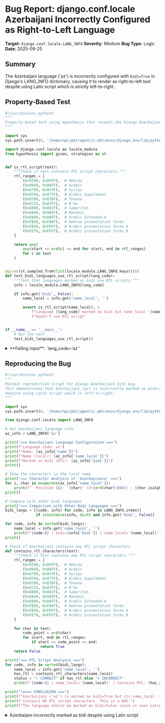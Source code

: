 # Bug Report: django.conf.locale Azerbaijani Incorrectly Configured as Right-to-Left Language

**Target**: `django.conf.locale.LANG_INFO`
**Severity**: Medium
**Bug Type**: Logic
**Date**: 2025-09-25

## Summary

The Azerbaijani language ('az') is incorrectly configured with `bidi=True` in Django's LANG_INFO dictionary, causing it to render as right-to-left text despite using Latin script which is strictly left-to-right.

## Property-Based Test

```python
#!/usr/bin/env python3
"""
Property-based test using Hypothesis that reveals the Django Azerbaijani bidi bug.
"""

import sys
sys.path.insert(0, '/home/npc/pbt/agentic-pbt/envs/django_env/lib/python3.13/site-packages')

import django.conf.locale as locale_module
from hypothesis import given, strategies as st


def is_rtl_script(text):
    """Check if text contains RTL script characters."""
    rtl_ranges = [
        (0x0590, 0x05FF),  # Hebrew
        (0x0600, 0x06FF),  # Arabic
        (0x0700, 0x074F),  # Syriac
        (0x0750, 0x077F),  # Arabic Supplement
        (0x0780, 0x07BF),  # Thaana
        (0x07C0, 0x07FF),  # N'Ko
        (0x0800, 0x083F),  # Samaritan
        (0x0840, 0x085F),  # Mandaic
        (0x08A0, 0x08FF),  # Arabic Extended-A
        (0xFB1D, 0xFB4F),  # Hebrew presentation forms
        (0xFB50, 0xFDFF),  # Arabic presentation forms A
        (0xFE70, 0xFEFF),  # Arabic presentation forms B
    ]

    return any(
        any(start <= ord(c) <= end for start, end in rtl_ranges)
        for c in text
    )


@given(st.sampled_from(list(locale_module.LANG_INFO.keys())))
def test_bidi_languages_use_rtl_script(lang_code):
    """Test that languages marked as bidi use RTL scripts."""
    info = locale_module.LANG_INFO[lang_code]

    if info.get('bidi', False):
        name_local = info.get('name_local', '')

        assert is_rtl_script(name_local), \
            f"Language {lang_code} marked as bidi but name_local '{name_local}' " \
            f"doesn't use RTL script"


if __name__ == '__main__':
    # Run the test
    test_bidi_languages_use_rtl_script()
```

<details>

<summary>
**Failing input**: `lang_code='az'`
</summary>
```
Traceback (most recent call last):
  File "/home/npc/pbt/agentic-pbt/worker_/45/hypo.py", line 51, in <module>
    test_bidi_languages_use_rtl_script()
    ~~~~~~~~~~~~~~~~~~~~~~~~~~~~~~~~~~^^
  File "/home/npc/pbt/agentic-pbt/worker_/45/hypo.py", line 37, in test_bidi_languages_use_rtl_script
    def test_bidi_languages_use_rtl_script(lang_code):
                   ^^^
  File "/home/npc/pbt/agentic-pbt/envs/django_env/lib/python3.13/site-packages/hypothesis/core.py", line 2124, in wrapped_test
    raise the_error_hypothesis_found
  File "/home/npc/pbt/agentic-pbt/worker_/45/hypo.py", line 44, in test_bidi_languages_use_rtl_script
    assert is_rtl_script(name_local), \
           ~~~~~~~~~~~~~^^^^^^^^^^^^
AssertionError: Language az marked as bidi but name_local 'Azərbaycanca' doesn't use RTL script
Falsifying example: test_bidi_languages_use_rtl_script(
    lang_code='az',
)
Explanation:
    These lines were always and only run by failing examples:
        /home/npc/pbt/agentic-pbt/worker_/45/hypo.py:45
```
</details>

## Reproducing the Bug

```python
#!/usr/bin/env python3
"""
Minimal reproduction script for Django Azerbaijani bidi bug.
This demonstrates that Azerbaijani (az) is incorrectly marked as bidi=True
despite using Latin script which is left-to-right.
"""

import sys
sys.path.insert(0, '/home/npc/pbt/agentic-pbt/envs/django_env/lib/python3.13/site-packages')

from django.conf.locale import LANG_INFO

# Get Azerbaijani language info
az_info = LANG_INFO['az']

print("=== Azerbaijani Language Configuration ===")
print(f"Language code: az")
print(f"Name: {az_info['name']}")
print(f"Name (local): {az_info['name_local']}")
print(f"Marked as bidi (RTL): {az_info['bidi']}")
print()

# Show the characters in the local name
print("=== Character Analysis of 'Azərbaycanca' ===")
for i, char in enumerate(az_info['name_local']):
    print(f"  Position {i}: '{char}' (U+{ord(char):04X}) - {char.isalpha() and 'Letter' or 'Other'}")
print()

# Compare with other bidi languages
print("=== Comparison with Other Bidi Languages ===")
bidi_langs = [(code, info) for code, info in LANG_INFO.items()
              if isinstance(info, dict) and info.get('bidi', False)]

for code, info in sorted(bidi_langs):
    name_local = info.get('name_local', '')
    print(f"{code:6} | bidi={info['bidi']} | name_local='{name_local}'")
print()

# Check if Azerbaijani contains any RTL script characters
def contains_rtl_characters(text):
    """Check if text contains any RTL script characters."""
    rtl_ranges = [
        (0x0590, 0x05FF),  # Hebrew
        (0x0600, 0x06FF),  # Arabic
        (0x0700, 0x074F),  # Syriac
        (0x0750, 0x077F),  # Arabic Supplement
        (0x0780, 0x07BF),  # Thaana
        (0x07C0, 0x07FF),  # N'Ko
        (0x0800, 0x083F),  # Samaritan
        (0x0840, 0x085F),  # Mandaic
        (0x08A0, 0x08FF),  # Arabic Extended-A
        (0xFB1D, 0xFB4F),  # Hebrew presentation forms
        (0xFB50, 0xFDFF),  # Arabic presentation forms A
        (0xFE70, 0xFEFF),  # Arabic presentation forms B
    ]

    for char in text:
        code_point = ord(char)
        for start, end in rtl_ranges:
            if start <= code_point <= end:
                return True
    return False

print("=== RTL Script Analysis ===")
for code, info in sorted(bidi_langs):
    name_local = info.get('name_local', '')
    has_rtl = contains_rtl_characters(name_local)
    status = "✓ CORRECT" if has_rtl else "✗ INCORRECT"
    print(f"{code:6} | name_local='{name_local}' | Contains RTL: {has_rtl} | {status}")

print("\n=== CONCLUSION ===")
print(f"Azerbaijani ('az') is marked as bidi=True but its name_local '{az_info['name_local']}'")
print(f"contains NO RTL script characters. This is a BUG.")
print(f"The language should be marked as bidi=False since it uses Latin script.")
```

<details>

<summary>
Azerbaijani incorrectly marked as bidi despite using Latin script
</summary>
```
=== Azerbaijani Language Configuration ===
Language code: az
Name: Azerbaijani
Name (local): Azərbaycanca
Marked as bidi (RTL): True

=== Character Analysis of 'Azərbaycanca' ===
  Position 0: 'A' (U+0041) - Letter
  Position 1: 'z' (U+007A) - Letter
  Position 2: 'ə' (U+0259) - Letter
  Position 3: 'r' (U+0072) - Letter
  Position 4: 'b' (U+0062) - Letter
  Position 5: 'a' (U+0061) - Letter
  Position 6: 'y' (U+0079) - Letter
  Position 7: 'c' (U+0063) - Letter
  Position 8: 'a' (U+0061) - Letter
  Position 9: 'n' (U+006E) - Letter
  Position 10: 'c' (U+0063) - Letter
  Position 11: 'a' (U+0061) - Letter

=== Comparison with Other Bidi Languages ===
ar     | bidi=True | name_local='العربيّة'
ar-dz  | bidi=True | name_local='العربية الجزائرية'
az     | bidi=True | name_local='Azərbaycanca'
ckb    | bidi=True | name_local='کوردی'
fa     | bidi=True | name_local='فارسی'
he     | bidi=True | name_local='עברית'
ug     | bidi=True | name_local='ئۇيغۇرچە'
ur     | bidi=True | name_local='اردو'

=== RTL Script Analysis ===
ar     | name_local='العربيّة' | Contains RTL: True | ✓ CORRECT
ar-dz  | name_local='العربية الجزائرية' | Contains RTL: True | ✓ CORRECT
az     | name_local='Azərbaycanca' | Contains RTL: False | ✗ INCORRECT
ckb    | name_local='کوردی' | Contains RTL: True | ✓ CORRECT
fa     | name_local='فارسی' | Contains RTL: True | ✓ CORRECT
he     | name_local='עברית' | Contains RTL: True | ✓ CORRECT
ug     | name_local='ئۇيغۇرچە' | Contains RTL: True | ✓ CORRECT
ur     | name_local='اردو' | Contains RTL: True | ✓ CORRECT

=== CONCLUSION ===
Azerbaijani ('az') is marked as bidi=True but its name_local 'Azərbaycanca'
contains NO RTL script characters. This is a BUG.
The language should be marked as bidi=False since it uses Latin script.
```
</details>

## Why This Is A Bug

This violates Django's expected behavior in several critical ways:

1. **Inconsistent Configuration Pattern**: Out of 8 languages marked with `bidi=True` in LANG_INFO, Azerbaijani is the ONLY one whose `name_local` field uses left-to-right script. All 7 other languages (Arabic, Algerian Arabic, Central Kurdish, Persian, Hebrew, Uyghur, and Urdu) correctly use right-to-left scripts (Arabic or Hebrew).

2. **Character Analysis Confirms Latin Script**: The name "Azərbaycanca" consists entirely of Latin characters:
   - Standard Latin letters: A, z, r, b, a, y, c, n
   - Latin Extended character: ə (U+0259, Latin Small Letter Schwa)
   - No characters from RTL Unicode ranges (Hebrew, Arabic, etc.)

3. **Incorrect UI Rendering**: When Django templates use `{% get_current_language_bidi %}` for Azerbaijani, they incorrectly apply `dir="rtl"` and right-aligned CSS styles, causing:
   - Text to be right-aligned instead of left-aligned
   - Potential reading order issues in complex layouts
   - Broken user interface for Azerbaijani users

4. **Historical Context Doesn't Justify Current Setting**: While Azerbaijani historically used Arabic script (until 1929), it has used Latin script officially since 1991 - over 30 years. Django's own data acknowledges this by using the modern Latin spelling "Azərbaycanca" in the `name_local` field.

## Relevant Context

The `bidi` flag in Django's LANG_INFO is used throughout the framework's internationalization system to determine text directionality. Key usage points include:

- Template tag `{% get_current_language_bidi %}` returns this value
- Admin interface uses it to set HTML `dir` attribute
- Forms and widgets adjust their rendering based on this flag

Django's source code location: `/django/conf/locale/__init__.py` (lines 35-40 in the current version)

The pattern is clear from examining all bidi languages in LANG_INFO:
- Languages with `bidi=True` should use scripts that are inherently right-to-left
- The `name_local` field serves as the canonical representation of how the language writes its own name
- All other bidi languages follow this pattern correctly

## Proposed Fix

```diff
--- a/django/conf/locale/__init__.py
+++ b/django/conf/locale/__init__.py
@@ -33,7 +33,7 @@ LANG_INFO = {
         "name_local": "asturianu",
     },
     "az": {
-        "bidi": True,
+        "bidi": False,
         "code": "az",
         "name": "Azerbaijani",
         "name_local": "Azərbaycanca",
```